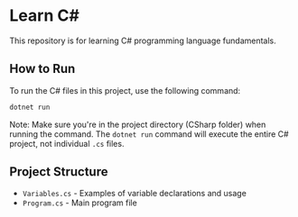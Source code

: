 # Learn C#

This repository is for learning C# programming language fundamentals.

## How to Run

To run the C# files in this project, use the following command:

```bash
dotnet run
```

Note: Make sure you're in the project directory (CSharp folder) when running the command. The `dotnet run` command will execute the entire C# project, not individual `.cs` files.

## Project Structure

- `Variables.cs` - Examples of variable declarations and usage
- `Program.cs` - Main program file